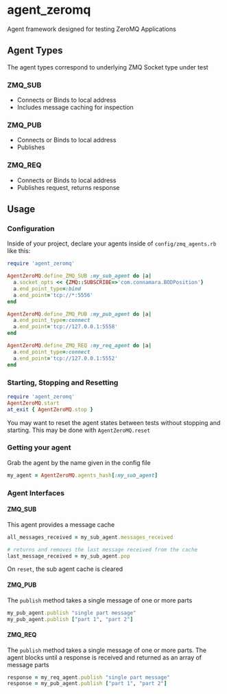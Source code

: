 agent_zeromq
============

Agent framework designed for testing ZeroMQ Applications 


Agent Types
-----------

The agent types correspond to underlying ZMQ Socket type under test

### ZMQ_SUB

* Connects or Binds to local address
* Includes message caching for inspection

### ZMQ_PUB

* Connects or Binds to local address
* Publishes

### ZMQ_REQ

* Connects or Binds to local address
* Publishes request, returns response


Usage
-----

### Configuration

Inside of your project, declare your agents inside of ```config/zmq_agents.rb``` like this:     

```ruby
require 'agent_zeromq'

AgentZeroMQ.define_ZMQ_SUB :my_sub_agent do |a|
  a.socket_opts << {ZMQ::SUBSCRIBE=>'com.connamara.BODPosition'}
  a.end_point_type=:bind
  a.end_point='tcp://*:5556'
end

AgentZeroMQ.define_ZMQ_PUB :my_pub_agent do |a|
  a.end_point_type=:connect
  a.end_point='tcp://127.0.0.1:5558'
end

AgentZeroMQ.define_ZMQ_REQ :my_req_agent do |a|
  a.end_point_type=:connect
  a.end_point='tcp://127.0.0.1:5552'
end
```

### Starting, Stopping and Resetting

```ruby
require 'agent_zeromq'
AgentZeroMQ.start
at_exit { AgentZeroMQ.stop }
```

You may want to reset the agent states between tests without stopping and starting. This may be done with ```AgentZeroMQ.reset```

### Getting your agent

Grab the agent by the name given in the config file

```ruby
my_agent = AgentZeroMQ.agents_hash[:my_sub_agent]  
```

### Agent Interfaces


#### ZMQ_SUB

This agent provides a message cache

```ruby
all_messages_received = my_sub_agent.messages_received

# returns and removes the last message received from the cache
last_message_received = my_sub_agent.pop
```

On `reset`, the sub agent cache is cleared
    
#### ZMQ_PUB

The ```publish``` method takes a single message of one or more parts

```ruby
my_pub_agent.publish "single part message"
my_pub_agent.publish ["part 1", "part 2"]
```

#### ZMQ_REQ

The ```publish``` method takes a single message of one or more parts. The agent blocks until a response is received and returned as an array of message parts

```ruby
response = my_req_agent.publish "single part message"
response = my_pub_agent.publish ["part 1", "part 2"]
```
